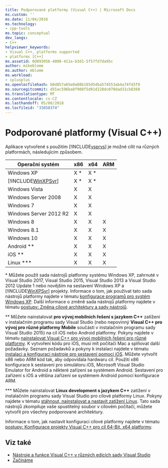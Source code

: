 ```yaml
---
title: Podporované platformy (Visual C++) | Microsoft Docs
ms.custom: ''
ms.date: 11/04/2016
ms.technology:
- cpp-tools
ms.topic: conceptual
dev_langs:
- C++
helpviewer_keywords:
- Visual C++, platforms supported
- platforms [C++]
ms.assetid: 0d893056-4008-411a-b3d1-5f57fd7da95c
author: mikeblome
ms.author: mblome
ms.workload:
- cplusplus
ms.openlocfilehash: b0d857a65e0a08b105d54ba574553ab4a74fd3f9
ms.sourcegitcommit: d55ac596ba8f908f5d91d228dc070dad31cb8360
ms.translationtype: MT
ms.contentlocale: cs-CZ
ms.lasthandoff: 05/08/2018
ms.locfileid: "33858374"
---
```

# <a name="supported-platforms-visual-c"></a>Podporované platformy (Visual C++)

Aplikace vytvořené s použitím [!INCLUDE[vsprvs](assembler/masm/includes/vsprvs_md.md)] je možné cílit na různých platformách, následujícím způsobem.

|Operační systém|x86|x64|ARM|
|----------------------|---------|---------|---------|
|Windows XP|X *|X *||
|[!INCLUDE[WinXPSvr](build/includes/winxpsvr_md.md)]|X *|X *||
|Windows Vista|X|X||
|Windows Server 2008|X|X||
|Windows 7|X|X||
|Windows Server 2012 R2|X|X||
|Windows 8|X|X|X|
|Windows 8.1|X|X|X|
|Windows 10|X|X|X|
|Android **|X|X|X|
|iOS **|X|X|X|
|Linux ***|X|X|X|

\* Můžete použít sada nástrojů platformy systému Windows XP, zahrnuté v Visual Studio 2017, Visual Studio 2015, Visual Studio 2013 a Visual Studio 2012 Update 1 nebo novějším na sestavení Windows XP a [!INCLUDE[WinXPSvr](build/includes/winxpsvr_md.md)] projekty. Informace o tom, jak používat tato sada nástrojů platformy najdete v tématu [konfigurace programů pro systém Windows XP](build/configuring-programs-for-windows-xp.md). Další informace o změně sada nástrojů platformy najdete v tématu [postupy: Změna cílové architektury a sady nástrojů](build/how-to-modify-the-target-framework-and-platform-toolset.md).

\*\* Můžete nainstalovat **pro vývoj mobilních řešení s jazykem C++** zatížení v instalačním programu sady Visual Studio (nebo nepovinný **Visual C++ pro vývoj pro různé platformy Mobile** součásti v instalačním programu sady Visual Studio 2015) na cíl iOS nebo Android platformy. Pokyny najdete v tématu [nainstalovat Visual C++ pro vývoj mobilních řešení pro různé platformy](/visualstudio/cross-platform/install-visual-cpp-for-cross-platform-mobile-development). K vytvoření kódu pro iOS, musí mít počítači Mac a splňovat další požadavky. Seznam požadavků a pokyny k instalaci najdete v tématu [instalaci a konfiguraci nástroje pro sestavení pomocí iOS](/visualstudio/cross-platform/install-and-configure-tools-to-build-using-ios). Můžete vytvořit x86 nebo ARM kód tak, aby odpovídala hardwaru cíl. Použití x86 konfigurace k sestavení pro simulátoru iOS, Microsoft Visual Studio Emulator for Android a některé zařízení se systémem Android. Sestavení pro zařízení s iOS a většina zařízení se systémem Android pomocí konfigurace ARM.

\*\*\* Můžete nainstalovat **Linux development s jazykem C++** zatížení v instalačním programu sady Visual Studio pro cílové platformy Linux. Pokyny najdete v tématu [stáhnout, nainstalovat a nastavit zatížení Linux](linux/download-install-and-setup-the-linux-development-workload.md). Tato sada nástrojů zkompiluje vaše spustitelný soubor v cílovém počítači, můžete vytvořit pro všechny podporované architektury.

Informace o tom, jak nastavit konfiguraci cílové platformy najdete v tématu [postupy: Konfigurace projekty Visual C++ pro cíl 64-Bit, x64 platformy](build/how-to-configure-visual-cpp-projects-to-target-64-bit-platforms.md).

## <a name="see-also"></a>Viz také

- [Nástroje a funkce Visual C++ v různých edicích sady Visual Studio](ide/visual-cpp-tools-and-features-in-visual-studio-editions.md)
- [Začínáme](/visualstudio/ide/getting-started-with-visual-cpp-in-visual-studio)
